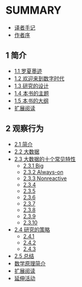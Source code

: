 # SUMMARY

* [译者手记](readme.md)
* [作者序](preface.md)

## 1 简介

* [1.1 罗夏墨迹](chap1/1-1-an-ink-blot.md)
* [1.2 欢迎来到数字时代](chap1/1-2-welcome-to-the-digital-age.md)
* [1.3 研究的设计](chap1/1-3-research-design.md)
* [1.4 本书的主题](chap1/1-4-themes-of-this-book.md)
* [1.5 本书的大纲](chap1/1-5-outline-of-this-book.md)
* [扩展阅读](chap1/1-6-what-to-read-next.md)

## 2 观察行为

* [2.1 简介](chap2/2-1-introduction.md)
* [2.2 大数据](chap2/2-2-big-data.md)
* [2.3 大数据的十个常见特性](chap2/2-3-ten-commmon-characteristics-of-big-data.md)
    * [2.3.1 Big](chap2/2-3-1-big.md)
    * [2.3.2 Always-on](chap2/2-3-2-always-on.md)
    * [2.3.3 Nonreactive](chap2/2-3-3-nonreactive.md)
    * [2.3.4]()
    * [2.3.5]()
    * [2.3.6]()
    * [2.3.7]()
    * [2.3.8]()
    * [2.3.9]()
    * [2.3.10]()
* [2.4 研究的策略]()
    * [2.4.1]()
    * [2.4.2]()
    * [2.4.3]()
* [2.5 总结]()
* [数学原理简介]()
* [扩展阅读]()
* [延伸活动]()
